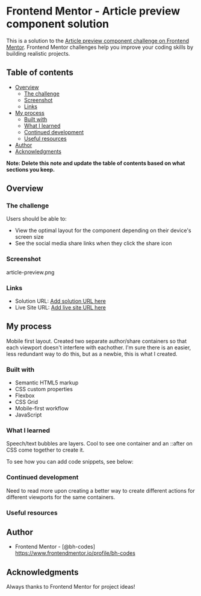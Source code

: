 # Frontend Mentor - Article preview component solution

This is a solution to the [Article preview component challenge on Frontend Mentor](https://www.frontendmentor.io/challenges/article-preview-component-dYBN_pYFT). Frontend Mentor challenges help you improve your coding skills by building realistic projects. 

## Table of contents

- [Overview](#overview)
  - [The challenge](#the-challenge)
  - [Screenshot](#screenshot)
  - [Links](#links)
- [My process](#my-process)
  - [Built with](#built-with)
  - [What I learned](#what-i-learned)
  - [Continued development](#continued-development)
  - [Useful resources](#useful-resources)
- [Author](#author)
- [Acknowledgments](#acknowledgments)

**Note: Delete this note and update the table of contents based on what sections you keep.**

## Overview

### The challenge

Users should be able to:

- View the optimal layout for the component depending on their device's screen size
- See the social media share links when they click the share icon

### Screenshot

article-preview.png

### Links

- Solution URL: [Add solution URL here](https://your-solution-url.com)
- Live Site URL: [Add live site URL here](https://your-live-site-url.com)

## My process

Mobile first layout.
Created two separate author/share containers so that each viewport doesn't interfere with eachother. I'm sure there is an easier, less redundant way to do this, but as a newbie, this is what I created.

### Built with

- Semantic HTML5 markup
- CSS custom properties
- Flexbox
- CSS Grid
- Mobile-first workflow
- JavaScript

### What I learned

Speech/text bubbles are layers. Cool to see one container and an ::after on CSS come together to create it. 

To see how you can add code snippets, see below:

### Continued development

Need to read more upon creating a better way to create different actions for different viewports for the same containers.

### Useful resources


## Author

- Frontend Mentor - [@bh-codes] https://www.frontendmentor.io/profile/bh-codes

## Acknowledgments

Always thanks to Frontend Mentor for project ideas!
